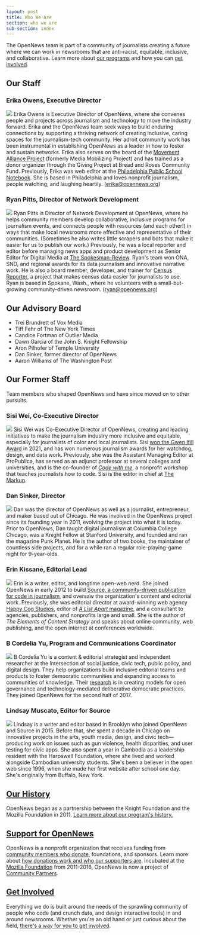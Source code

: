```yaml
---
layout: post
title: Who We Are
section: who we are
sub-section: index
---
```


<p class="bodybig">The OpenNews team is part of a community of journalists creating a future where we can work in newsrooms that are anti-racist, equitable, inclusive, and collaborative. Learn more about <a href="/what/community">our programs</a> and how you can <a href="/getinvolved">get involved</a>.</p>

## Our Staff

### Erika Owens, Executive Director

<img src="/media/img/staff/owens.jpg" class="headshot"> Erika Owens is Executive Director of OpenNews, where she convenes people and projects across journalism and technology to move the industry forward. Erika and the OpenNews team seek ways to build enduring connections by supporting a thriving network of creating inclusive, caring spaces for the journalism-tech community. Her adroit community work has been instrumental in establishing OpenNews as a leader in how to foster and sustain networks. Erika also serves on the board of the [Movement Alliance Project](https://mediamobilizing.org/category/media/) (formerly Media Mobilizing Project) and has trained as a donor organizer through the Giving Project at Bread and Roses Community Fund. Previously, Erika was web editor at the [Philadelphia Public School Notebook](http://thenotebook.org/). She is based in Philadelphia and loves nonprofit journalism, people watching, and laughing heartily. (<a href="mailto:erika@opennews.org">erika@opennews.org</a>)

### Ryan Pitts, Director of Network Development

<img src="/media/img/staff/pitts-2020.jpg" class="headshot"> Ryan Pitts is Director of Network Development at OpenNews, where he helps community members develop collaborative, inclusive programs for journalism events, and connects people with resources (and each other!) in ways that make local newsrooms more effective and representative of their communities. (Sometimes he also writes little scrapers and bots that make it easier for us to publish our work.) Previously, he was a local reporter and editor before managing news apps and product development as Senior Editor for Digital Media at [The Spokesman-Review](http://www.spokesman.com/). Ryan's team won ONA, SND, and regional awards for its data journalism and innovative narrative work. He is also a board member, developer, and trainer for [Census Reporter](http://censusreporter.org/), a project that makes census data easier for journalists to use. Ryan is based in Spokane, Wash., where he volunteers with a small-but-growing community-driven newsroom. (<a href="mailto:ryan@opennews.org">ryan@opennews.org</a>)



## Our Advisory Board

* Trei Brundrett of Vox Media
* Tiff Fehr of The New York Times
* Candice Fortman of Outlier Media
* Dawn Garcia of the John S. Knight Fellowship
* Aron Pilhofer of Temple University
* Dan Sinker, former director of OpenNews
* Aaron Williams of The Washington Post

## Our Former Staff
Team members who shaped OpenNews and have since moved on to other pursuits.

### Sisi Wei, Co-Executive Director

<img src="/media/img/staff/wei.jpg" class="headshot"> Sisi Wei was Co-Executive Director of OpenNews, creating and leading initiatives to make the journalism industry more inclusive and equitable, especially for journalists of color and local journalists. Sisi [won the Gwen Ifill Award](https://opennews.org/blog/gwen-ifill-sisi-wei/) in 2021, and has won numerous journalism awards for her watchdog, design, and data work. Previously, she was the Assistant Managing Editor at ProPublica, has served as an adjunct professor at several colleges and universities, and is the co-founder of [_Code with me_](http://codewithme.us/), a nonprofit workshop that teaches journalists how to code. Sisi is the editor in chief at [The Markup](https://themarkup.org/).


### Dan Sinker, Director

<img src="/media/img/staff/sinker.jpg" class="headshot"> Dan was the director of OpenNews as well as a journalist, entrepreneur, and maker based out of Chicago. He was involved in the OpenNews project since its founding year in 2011, evolving the project into what it is today. Prior to OpenNews, Dan taught digital journalism at Columbia College Chicago, was a Knight Fellow at Stanford University, and founded and ran the magazine Punk Planet. He is the author of two books, the maintainer of countless side projects, and for a while ran a regular role-playing-game night for 9-year-olds.

### Erin Kissane, Editorial Lead

<img src="/media/img/staff/kissane.jpg" class="headshot"> Erin is a writer, editor, and longtime open-web nerd. She joined OpenNews in early 2012 to build [Source, a community-driven publication for code in journalism](http://source.opennews.org), and oversaw the organization's content and editorial work. Previously, she was editorial director at award-winning web agency [Happy Cog Studios](http://happycog.com/), editor of [*A List Apart* magazine](http://alistapart.com/), and a consultant to agencies, publishers, and nonprofits large and small. She is the author of *The Elements of Content Strategy* and speaks about online community, web publishing, and the open internet at conferences worldwide.

### B Cordelia Yu, Program and Communications Coordinator

<img src="/media/img/staff/cordelia.jpg" class="headshot"> B Cordelia Yu is a content & editorial strategist and independent researcher at the intersection of social justice, civic tech, public policy, and digital design. They help organizations build inclusive editorial teams and products to foster democratic communities and expanding access to communities of knowledge. Their [research](http://tinyletter.com/thebestsophist) is in creating models for open governance and technology-mediated deliberative democratic practices. They joined OpenNews for the second half of 2017.

### Lindsay Muscato, Editor for Source

<img src="/media/img/staff/muscato.jpg" class="headshot"> Lindsay is a writer and editor based in Brooklyn who joined OpenNews and Source in 2015. Before that, she spent a decade in Chicago on innovative projects in the arts, youth media, design, and civic tech—producing work on issues such as gun violence, health disparities, and user testing for civic apps. She also spent a year in Cambodia as a leadership resident with the Harpswell Foundation, where she lived and worked alongside Cambodian university students. She's been a believer in the open web since 1996, when she made her first website after school one day. She's originally from Buffalo, New York.


## [Our History](/who/history/)

OpenNews began as a partnership between the Knight Foundation and the Mozilla Foundation in 2011. [Learn more about our program's history.](/who/history/)


## [Support for OpenNews](/who/supporters/)

OpenNews is a nonprofit organization that receives funding from [community members who donate](/donate/), foundations, and sponsors. Learn more about [how donations work and who our supporters are](/who/supporters/). Incubated at the [Mozilla Foundation](https://www.mozilla.org/en-US/foundation/) from 2011-2016, OpenNews is now a project of [Community Partners](http://www.communitypartners.org/).


## [Get Involved](/getinvolved/)

Everything we do is built around the needs of the sprawling community of people who code (and crunch data, and design interactive tools) in and around newsrooms. Whether you're an old hand or just curious about the field, [there's a way for you to get involved](/getinvolved/).
